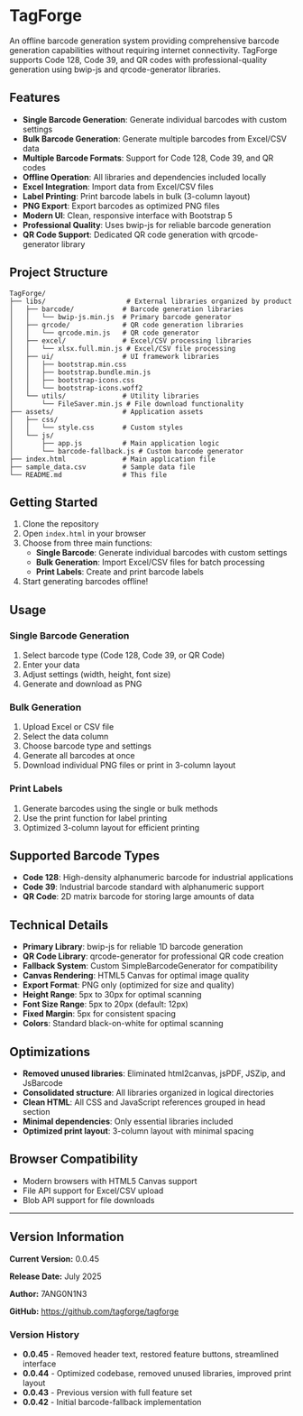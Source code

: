 # TagForge

An offline barcode generation system providing comprehensive barcode generation capabilities without requiring internet connectivity. TagForge supports Code 128, Code 39, and QR codes with professional-quality generation using bwip-js and qrcode-generator libraries.

## Features

- **Single Barcode Generation**: Generate individual barcodes with custom settings
- **Bulk Barcode Generation**: Generate multiple barcodes from Excel/CSV data
- **Multiple Barcode Formats**: Support for Code 128, Code 39, and QR codes
- **Offline Operation**: All libraries and dependencies included locally
- **Excel Integration**: Import data from Excel/CSV files
- **Label Printing**: Print barcode labels in bulk (3-column layout)
- **PNG Export**: Export barcodes as optimized PNG files
- **Modern UI**: Clean, responsive interface with Bootstrap 5
- **Professional Quality**: Uses bwip-js for reliable barcode generation
- **QR Code Support**: Dedicated QR code generation with qrcode-generator library

## Project Structure

```
TagForge/
├── libs/                    # External libraries organized by product
│   ├── barcode/            # Barcode generation libraries
│   │   └── bwip-js.min.js  # Primary barcode generator
│   ├── qrcode/             # QR code generation libraries
│   │   └── qrcode.min.js   # QR code generator
│   ├── excel/              # Excel/CSV processing libraries
│   │   └── xlsx.full.min.js # Excel/CSV file processing
│   ├── ui/                 # UI framework libraries
│   │   ├── bootstrap.min.css
│   │   ├── bootstrap.bundle.min.js
│   │   ├── bootstrap-icons.css
│   │   └── bootstrap-icons.woff2
│   └── utils/              # Utility libraries
│       └── FileSaver.min.js # File download functionality
├── assets/                 # Application assets
│   ├── css/
│   │   └── style.css       # Custom styles
│   └── js/
│       ├── app.js          # Main application logic
│       └── barcode-fallback.js # Custom barcode generator
├── index.html              # Main application file
├── sample_data.csv         # Sample data file
└── README.md               # This file
```

## Getting Started

1. Clone the repository
2. Open `index.html` in your browser
3. Choose from three main functions:
   - **Single Barcode**: Generate individual barcodes with custom settings
   - **Bulk Generation**: Import Excel/CSV files for batch processing
   - **Print Labels**: Create and print barcode labels
4. Start generating barcodes offline!

## Usage

### Single Barcode Generation
1. Select barcode type (Code 128, Code 39, or QR Code)
2. Enter your data
3. Adjust settings (width, height, font size)
4. Generate and download as PNG

### Bulk Generation
1. Upload Excel or CSV file
2. Select the data column
3. Choose barcode type and settings
4. Generate all barcodes at once
5. Download individual PNG files or print in 3-column layout

### Print Labels
1. Generate barcodes using the single or bulk methods
2. Use the print function for label printing
3. Optimized 3-column layout for efficient printing

## Supported Barcode Types

- **Code 128**: High-density alphanumeric barcode for industrial applications
- **Code 39**: Industrial barcode standard with alphanumeric support
- **QR Code**: 2D matrix barcode for storing large amounts of data

## Technical Details

- **Primary Library**: bwip-js for reliable 1D barcode generation
- **QR Code Library**: qrcode-generator for professional QR code creation
- **Fallback System**: Custom SimpleBarcodeGenerator for compatibility
- **Canvas Rendering**: HTML5 Canvas for optimal image quality
- **Export Format**: PNG only (optimized for size and quality)
- **Height Range**: 5px to 30px for optimal scanning
- **Font Size Range**: 5px to 20px (default: 12px)
- **Fixed Margin**: 5px for consistent spacing
- **Colors**: Standard black-on-white for optimal scanning

## Optimizations

- **Removed unused libraries**: Eliminated html2canvas, jsPDF, JSZip, and JsBarcode
- **Consolidated structure**: All libraries organized in logical directories
- **Clean HTML**: All CSS and JavaScript references grouped in head section
- **Minimal dependencies**: Only essential libraries included
- **Optimized print layout**: 3-column layout with minimal spacing

## Browser Compatibility

- Modern browsers with HTML5 Canvas support
- File API support for Excel/CSV upload
- Blob API support for file downloads

---

## Version Information

**Current Version:** 0.0.45

**Release Date:** July 2025

**Author:** 7ANG0N1N3

**GitHub:** https://github.com/tagforge/tagforge

### Version History

- **0.0.45** - Removed header text, restored feature buttons, streamlined interface
- **0.0.44** - Optimized codebase, removed unused libraries, improved print layout
- **0.0.43** - Previous version with full feature set
- **0.0.42** - Initial barcode-fallback implementation